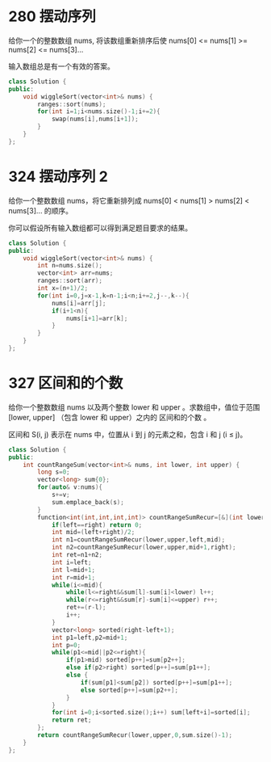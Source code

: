 # 280 摆动序列

给你一个的整数数组 nums, 将该数组重新排序后使 nums[0] <= nums[1] >= nums[2] <= nums[3]... 

输入数组总是有一个有效的答案。
```cpp
class Solution {
public:
    void wiggleSort(vector<int>& nums) {
        ranges::sort(nums);
        for(int i=1;i<nums.size()-1;i+=2){
            swap(nums[i],nums[i+1]);
        }
    }
};
```

# 324 摆动序列 2 

给你一个整数数组 nums，将它重新排列成 nums[0] < nums[1] > nums[2] < nums[3]... 的顺序。

你可以假设所有输入数组都可以得到满足题目要求的结果。

```cpp
class Solution {
public:
    void wiggleSort(vector<int>& nums) {
        int n=nums.size();
        vector<int> arr=nums;
        ranges::sort(arr);
        int x=(n+1)/2;
        for(int i=0,j=x-1,k=n-1;i<n;i+=2,j--,k--){
            nums[i]=arr[j];
            if(i+1<n){
                nums[i+1]=arr[k];
            }
        }
    }
};
```
# 327 区间和的个数

给你一个整数数组 nums 以及两个整数 lower 和 upper 。求数组中，值位于范围 [lower, upper] （包含 lower 和 upper）之内的 区间和的个数 。

区间和 S(i, j) 表示在 nums 中，位置从 i 到 j 的元素之和，包含 i 和 j (i ≤ j)。

```cpp
class Solution {
public:
    int countRangeSum(vector<int>& nums, int lower, int upper) {
        long s=0;
        vector<long> sum{0};
        for(auto& v:nums){
            s+=v;
            sum.emplace_back(s);
        }
        function<int(int,int,int,int)> countRangeSumRecur=[&](int lower,int upper,int left,int right)->int{
            if(left==right) return 0;
            int mid=(left+right)/2;
            int n1=countRangeSumRecur(lower,upper,left,mid);
            int n2=countRangeSumRecur(lower,upper,mid+1,right);
            int ret=n1+n2;
            int i=left;
            int l=mid+1;
            int r=mid+1;
            while(i<=mid){
                while(l<=right&&sum[l]-sum[i]<lower) l++;
                while(r<=right&&sum[r]-sum[i]<=upper) r++;
                ret+=(r-l);
                i++;
            }
            vector<long> sorted(right-left+1);
            int p1=left,p2=mid+1;
            int p=0;
            while(p1<=mid||p2<=right){
                if(p1>mid) sorted[p++]=sum[p2++];
                else if(p2>right) sorted[p++]=sum[p1++];
                else {
                    if(sum[p1]<sum[p2]) sorted[p++]=sum[p1++];
                    else sorted[p++]=sum[p2++];
                }
            }
            for(int i=0;i<sorted.size();i++) sum[left+i]=sorted[i];
            return ret;
        };
        return countRangeSumRecur(lower,upper,0,sum.size()-1);
    }
};
```



